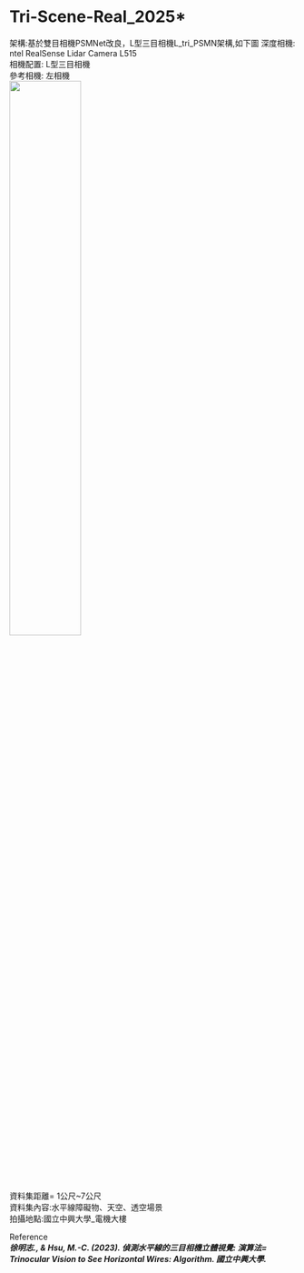 # **Tri-Scene-Real_2025***

架構:基於雙目相機PSMNet改良，L型三目相機L_tri_PSMN架構,如下圖
深度相機: ntel RealSense Lidar Camera L515  
相機配置: L型三目相機  
參考相機: 左相機  
<img src="https://github.com/user-attachments/assets/26fd5fc9-4d6a-4a44-8dab-eab033356cd5" width="50%">  
資料集距離= 1公尺~7公尺  
資料集內容:水平線障礙物、天空、透空場景  
拍攝地點:國立中興大學_電機大樓  

Reference  
***徐明志., & Hsu, M.-C. (2023). 偵測水平線的三目相機立體視覺: 演算法= Trinocular Vision to See Horizontal Wires: Algorithm. 國立中興大學.***
